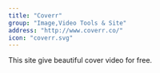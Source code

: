 ```yaml
---
title: "Coverr"
group: "Image,Video Tools & Site"
address: "http://www.coverr.co/"
icon: "coverr.svg"
---
```

This site give beautiful cover video for free.

